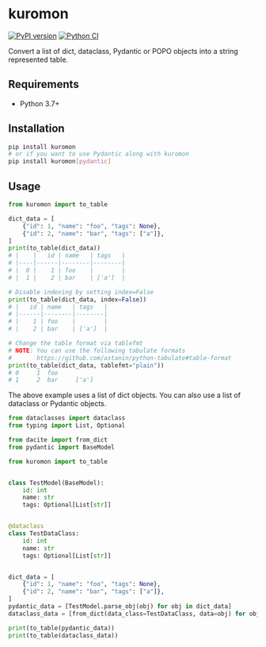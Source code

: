 # kuromon

[![PyPI version](https://badge.fury.io/py/kuromon.svg)](https://badge.fury.io/py/kuromon)
[![Python CI](https://github.com/ninoseki/kuromon/actions/workflows/test.yml/badge.svg)](https://github.com/ninoseki/kuromon/actions/workflows/test.yml)

Convert a list of dict, dataclass, Pydantic or POPO objects into a string represented table.

## Requirements

- Python 3.7+

## Installation

```bash
pip install kuromon
# or if you want to use Pydantic along with kuromon
pip install kuromon[pydantic]
```

## Usage

```py
from kuromon import to_table

dict_data = [
    {"id": 1, "name": "foo", "tags": None},
    {"id": 2, "name": "bar", "tags": ["a"]},
]
print(to_table(dict_data))
# |    |   id | name   | tags   |
# |----|------|--------|--------|
# |  0 |    1 | foo    |        |
# |  1 |    2 | bar    | ['a']  |

# Disable indexing by setting index=False
print(to_table(dict_data, index=False))
# |   id | name   | tags   |
# |------|--------|--------|
# |    1 | foo    |        |
# |    2 | bar    | ['a']  |

# Change the table format via tablefmt
# NOTE: You can use the following tabulate formats
#       https://github.com/astanin/python-tabulate#table-format
print(to_table(dict_data, tablefmt="plain"))
# 0     1  foo
# 1     2  bar     ['a']
```

The above example uses a list of dict objects. You can also use a list of dataclass or Pydantic objects.

```py
from dataclasses import dataclass
from typing import List, Optional

from dacite import from_dict
from pydantic import BaseModel

from kuromon import to_table


class TestModel(BaseModel):
    id: int
    name: str
    tags: Optional[List[str]]


@dataclass
class TestDataClass:
    id: int
    name: str
    tags: Optional[List[str]]


dict_data = [
    {"id": 1, "name": "foo", "tags": None},
    {"id": 2, "name": "bar", "tags": ["a"]},
]
pydantic_data = [TestModel.parse_obj(obj) for obj in dict_data]
dataclass_data = [from_dict(data_class=TestDataClass, data=obj) for obj in dict_data]

print(to_table(pydantic_data))
print(to_table(dataclass_data))
```
